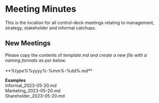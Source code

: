 # Meeting Minutes
This is the location for all control-deck meetings relating to management, strategy, stakeholder and informal catchups.

## New Meetings
Please copy the contents of _template.md and create a new file with a naming formats as per below. \
\
**%type%_%yyyy%-%mm%-%dd%.md**

**Examples** \
Informal_2023-05-20.md \
Marketing_2023-05-20.md \
Shareholder_2023-05-20.md

